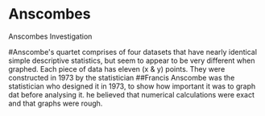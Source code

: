 # Anscombes
Anscombes Investigation

#Anscombe's quartet comprises of four datasets that have nearly identical simple descriptive statistics, but seem to appear to be very different when graphed. Each piece of data has eleven (x & y) points. They were constructed in 1973 by the statistician
##Francis Anscombe was the statistician who designed it in 1973, to show how important it was to graph dat before analysing it. he believed that numerical calculations were exact and that graphs were rough. 
##
